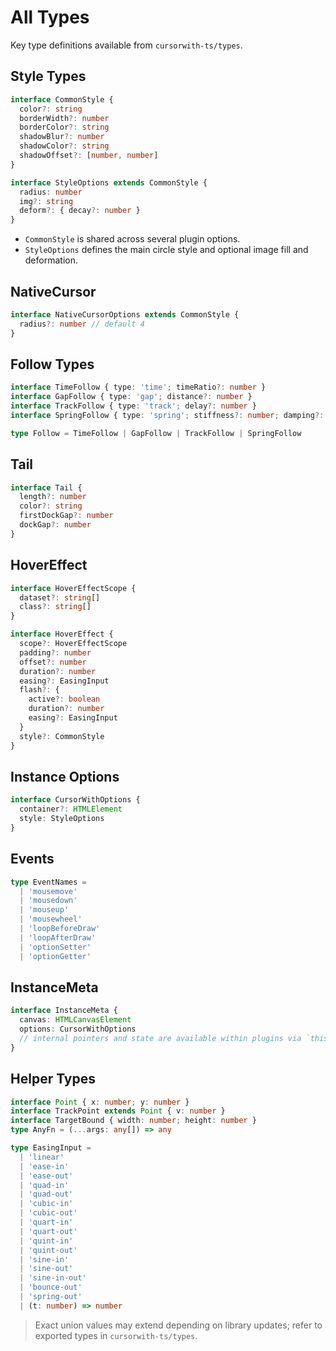 # All Types

Key type definitions available from `cursorwith-ts/types`.

## Style Types

```ts
interface CommonStyle {
  color?: string
  borderWidth?: number
  borderColor?: string
  shadowBlur?: number
  shadowColor?: string
  shadowOffset?: [number, number]
}

interface StyleOptions extends CommonStyle {
  radius: number
  img?: string
  deform?: { decay?: number }
}
```

- `CommonStyle` is shared across several plugin options.
- `StyleOptions` defines the main circle style and optional image fill and deformation.

## NativeCursor

```ts
interface NativeCursorOptions extends CommonStyle {
  radius?: number // default 4
}
```

## Follow Types

```ts
interface TimeFollow { type: 'time'; timeRatio?: number }
interface GapFollow { type: 'gap'; distance?: number }
interface TrackFollow { type: 'track'; delay?: number }
interface SpringFollow { type: 'spring'; stiffness?: number; damping?: number }

type Follow = TimeFollow | GapFollow | TrackFollow | SpringFollow
```

## Tail

```ts
interface Tail {
  length?: number
  color?: string
  firstDockGap?: number
  dockGap?: number
}
```

## HoverEffect

```ts
interface HoverEffectScope {
  dataset?: string[]
  class?: string[]
}

interface HoverEffect {
  scope?: HoverEffectScope
  padding?: number
  offset?: number
  duration?: number
  easing?: EasingInput
  flash?: {
    active?: boolean
    duration?: number
    easing?: EasingInput
  }
  style?: CommonStyle
}
```

## Instance Options

```ts
interface CursorWithOptions {
  container?: HTMLElement
  style: StyleOptions
}
```

## Events

```ts
type EventNames =
  | 'mousemove'
  | 'mousedown'
  | 'mouseup'
  | 'mousewheel'
  | 'loopBeforeDraw'
  | 'loopAfterDraw'
  | 'optionSetter'
  | 'optionGetter'
```

## InstanceMeta

```ts
interface InstanceMeta {
  canvas: HTMLCanvasElement
  options: CursorWithOptions
  // internal pointers and state are available within plugins via `this`
}
```

## Helper Types

```ts
interface Point { x: number; y: number }
interface TrackPoint extends Point { v: number }
interface TargetBound { width: number; height: number }
type AnyFn = (...args: any[]) => any

type EasingInput =
  | 'linear'
  | 'ease-in'
  | 'ease-out'
  | 'quad-in'
  | 'quad-out'
  | 'cubic-in'
  | 'cubic-out'
  | 'quart-in'
  | 'quart-out'
  | 'quint-in'
  | 'quint-out'
  | 'sine-in'
  | 'sine-out'
  | 'sine-in-out'
  | 'bounce-out'
  | 'spring-out'
  | (t: number) => number
```

> Exact union values may extend depending on library updates; refer to exported types in `cursorwith-ts/types`.